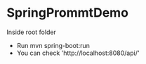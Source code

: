 # SpringPrommtDemo

Inside root folder
   - Run mvn spring-boot:run
   - You can check 'http://localhost:8080/api/'
